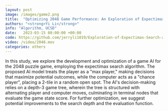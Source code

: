 ```yaml
---
layout: post
image: /images/game2.png
title:  "Optimizing 2048 Game Performance: An Exploration of Expectimax Search and Heuristic Evaluations"
authors: "<strong>Yi Li</strong>"
info: "Algorithm, UCSD"
date:   2023-03-15 00:00:00 +00:00
code: https://github.com/jerryli1019/Exploration-of-Expectimax-Search-and-Heuristic-Evaluations
video: /video/2048.mov
categories: others
---
```

In this study, we explore the development and optimization of a game AI for the 2048 puzzle game, employing the expectimax search algorithm. The proposed AI model treats the player as a "max player," making decisions that maximize potential outcomes, while the computer acts as a "chance player", placing a 2-tile in a random open spot. The AI's decision-making relies on a depth-3 game tree, wherein the tree is structured with alternating player and computer moves, culminating in terminal nodes that evaluate the game state score. For further optimization, we suggest potential improvements to the search depth and the evaluation function. 